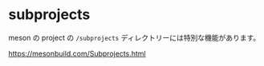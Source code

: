 # subprojects

meson の project の `/subprojects` ディレクトリーには特別な機能があります。

https://mesonbuild.com/Subprojects.html

